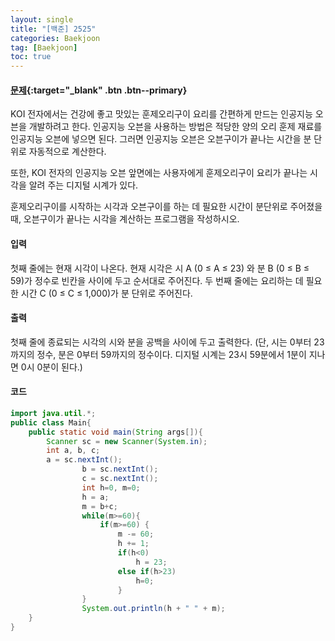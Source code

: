 ```yaml
---
layout: single
title: "[백준] 2525"
categories: Baekjoon
tag: [Baekjoon]
toc: true
---
```


#### [문제](https://www.acmicpc.net/problem/2525){:target="\_blank" .btn .btn--primary}
KOI 전자에서는 건강에 좋고 맛있는 훈제오리구이 요리를 간편하게 만드는 인공지능 오븐을 개발하려고 한다. 인공지능 오븐을 사용하는 방법은 적당한 양의 오리 훈제 재료를 인공지능 오븐에 넣으면 된다. 그러면 인공지능 오븐은 오븐구이가 끝나는 시간을 분 단위로 자동적으로 계산한다.

또한, KOI 전자의 인공지능 오븐 앞면에는 사용자에게 훈제오리구이 요리가 끝나는 시각을 알려 주는 디지털 시계가 있다.

훈제오리구이를 시작하는 시각과 오븐구이를 하는 데 필요한 시간이 분단위로 주어졌을 때, 오븐구이가 끝나는 시각을 계산하는 프로그램을 작성하시오.

#### 입력
첫째 줄에는 현재 시각이 나온다. 현재 시각은 시 A (0 ≤ A ≤ 23) 와 분 B (0 ≤ B ≤ 59)가 정수로 빈칸을 사이에 두고 순서대로 주어진다. 두 번째 줄에는 요리하는 데 필요한 시간 C (0 ≤ C ≤ 1,000)가 분 단위로 주어진다.

#### 출력
첫째 줄에 종료되는 시각의 시와 분을 공백을 사이에 두고 출력한다. (단, 시는 0부터 23까지의 정수, 분은 0부터 59까지의 정수이다. 디지털 시계는 23시 59분에서 1분이 지나면 0시 0분이 된다.)

#### 코드
```java
import java.util.*;
public class Main{
	public static void main(String args[]){
		Scanner sc = new Scanner(System.in);
		int a, b, c;
		a = sc.nextInt();
                b = sc.nextInt();
                c = sc.nextInt();
                int h=0, m=0;
                h = a;
                m = b+c;
                while(m>=60){
                    if(m>=60) {
                        m -= 60;
                        h += 1;
                        if(h<0)
                            h = 23;
                        else if(h>23)
                            h=0;
                        }
                }
                System.out.println(h + " " + m);
	}
}
```
